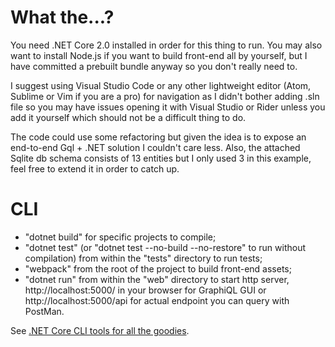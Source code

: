 # What the...?

You need .NET Core 2.0 installed in order for this thing to run.
You may also want to install Node.js if you want to build front-end all by yourself, but I have committed a prebuilt bundle anyway so 
you don't really need to.

I suggest using Visual Studio Code or any other lightweight editor (Atom, Sublime or Vim if you are a pro) for navigation as I didn't
bother adding .sln file so you may have issues opening it with Visual Studio or Rider unless you add it yourself which should not 
be a difficult thing to do.

The code could use some refactoring but given the idea is to expose an end-to-end Gql + .NET solution I couldn't care less. 
Also, the attached Sqlite db schema consists of 13 entities but I only used 3 in this example, feel free to extend it in order to 
catch up.

# CLI

* "dotnet build" for specific projects to compile;
* "dotnet test" (or "dotnet test --no-build --no-restore" to run without compilation) from within the "tests" directory to run tests;
* "webpack" from the root of the project to build front-end assets;
* "dotnet run" from within the "web" directory to start http server, http://localhost:5000/ in your browser for GraphiQL GUI or http://localhost:5000/api for actual endpoint you can query with PostMan. 

See [.NET Core CLI tools for all the goodies](https://docs.microsoft.com/en-us/dotnet/core/tools/?tabs=netcore2x).
